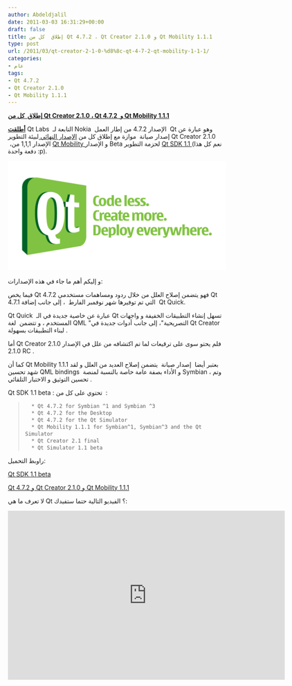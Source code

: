 ```yaml
---
author: Abdeldjalil
date: 2011-03-03 16:31:29+00:00
draft: false
title: إطلاق  كل من Qt 4.7.2 ، Qt Creator 2.1.0 و Qt Mobility 1.1.1
type: post
url: /2011/03/qt-creator-2-1-0-%d8%8c-qt-4-7-2-qt-mobility-1-1-1/
categories:
- عام
tags:
- Qt 4.7.2
- Qt Creator 2.1.0
- Qt Mobility 1.1.1
---
```


[**إطلاق  كل من Qt Creator 2.1.0 ، Qt 4.7.2  و Qt Mobility 1.1.1**
](https://www.it-scoop.com/2011/03/qt-creator-2-1-0-،-qt-4-7-2-qt-mobility-1-1-1)


**[أطلقت](http://labs.qt.nokia.com/2011/03/01/qt-4-7-2-has-been-released/)** Qt Labs  التابعة لـ Nokia  الإصدار 4.7.2 من إطار العمل  Qt وهو عبارة عن إصدار صيانة  موازة مع إطلاق كل من [إلإصدار النهائي ](http://labs.qt.nokia.com/2011/03/01/qt-creator-2-1-0-released/) لبيئة التطوير Qt Creator 2.1.0  ،الإصدار 1,1,1 من [Qt Mobility ](http://labs.qt.nokia.com/2011/03/01/qt-mobility-1-1-1-released/) و الإصدار Beta لحزمة التطوير [Qt SDK 1.1 ](http://labs.qt.nokia.com/2011/03/01/qt-sdk-1-1-beta-released/) (نعم كل هذا دفعة واحدة :p).




[![](Qt_logostrap_CMYK.png)
](https://www.it-scoop.com/2011/03/qt-creator-2-1-0-،-qt-4-7-2-qt-mobility-1-1-1)


و إليكم أهم ما جاء في هذه الإصدارات:

فيما يخص Qt 4.7.2 فهو يتضمن إصلاح العلل من خلال ردود ومساهمات مستخدمي Qt 4.7.1 التي تم توفيرها شهر نوفمبر الفارط  ، إلى جانب إضافة  Qt Quick.

Qt Quick  عبارة عن خاصية جديدة في الـ Qt تسهل إنشاء التطبيقات الخفيفة و واجهات المستخدم ، و تتضمن  لغة QML "التصريحية"، إلى جانب أدوات جديدة في Qt Creator لبناء التطبيقات بسهولة .

أما Qt Creator 2.1.0 فلم يحتو سوى على ترقيعات لما تم اكتشافه من علل في الإصدار 2.1.0 RC .

كما أن Qt Mobility 1.1.1 بعتبر أيضا  إصدار صيانة  يتضمن إصلاح العديد من العلل و لقد شهد تحسين QML bindings  و الأداء بصفة عامة خاصة بالنسبة لمنصة Symbian ، وتم تحسين التوثيق و الاختبار التلقائي .

Qt SDK 1.1 beta : تحتوي على كل من  :


<blockquote>

> 
> 
	  * Qt 4.7.2 for Symbian ^1 and Symbian ^3
	  * Qt 4.7.2 for the Desktop
	  * Qt 4.7.2 for the Qt Simulator
	  * Qt Mobility 1.1.1 for Symbian^1, Symbian^3 and the Qt Simulator
	  * Qt Creator 2.1 final
	  * Qt Simulator 1.1 beta

</blockquote>


راوبط التحميل:

[Qt SDK 1.1 beta](http://labs.qt.nokia.com/2011/03/01/qt-sdk-1-1-beta-released/)

[Qt 4.7.2 و Qt Creator 2.1.0 و Qt Mobility 1.1.1 ](http://qt.nokia.com/downloads)



لا تعرف ما هي Qt ؟ الفيديو التالية حتما ستفيدك:

<!-- more -->


<object width="640" height="390"><embed src="http://www.youtube.com/v/p0xiKBEx8RA?fs=1&hl=fr_FR" allowscriptaccess="always" height="390" width="640" allowfullscreen="true" type="application/x-shockwave-flash"></embed></object>





